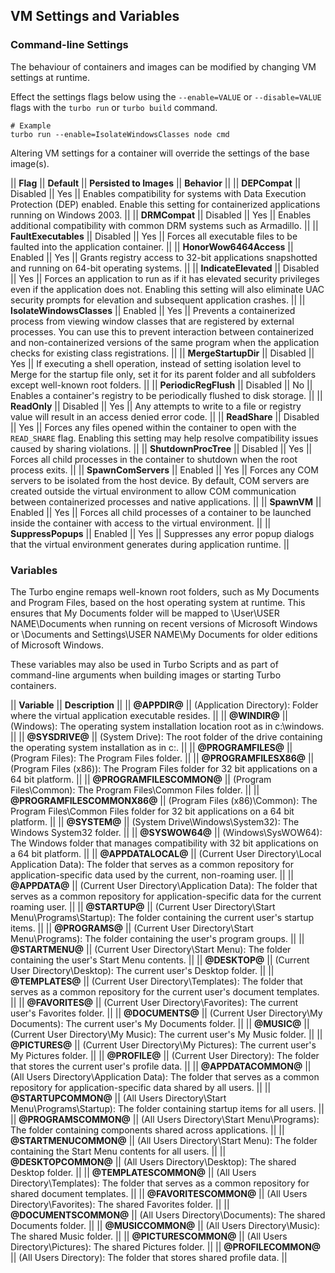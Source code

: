 ## VM Settings and Variables

### Command-line Settings

The behaviour of containers and images can be modified by changing VM settings at runtime.

Effect the settings flags below using the `--enable=VALUE` or `--disable=VALUE` flags with the `turbo run` or `turbo build` command.

    # Example
    turbo run --enable=IsolateWindowsClasses node cmd

Altering VM settings for a container will override the settings of the base image(s).

|| **Flag** || **Default** || **Persisted to Images** || **Behavior** ||
|| **DEPCompat** || Disabled || Yes || Enables compatibility for systems with Data Execution Protection (DEP) enabled. Enable this setting for containerized applications running on Windows 2003. ||
|| **DRMCompat** || Disabled || Yes || Enables additional compatibility with common DRM systems such as Armadillo. ||
|| **FaultExecutables** || Disabled || Yes || Forces all executable files to be faulted into the application container. ||
|| **HonorWow6464Access** || Enabled || Yes || Grants registry access to 32-bit applications snapshotted and running on 64-bit operating systems. ||
|| **IndicateElevated** || Disabled || Yes || Forces an application to run as if it has elevated security privileges even if the application does not. Enabling this setting will also eliminate UAC security prompts for elevation and subsequent application crashes. ||
|| **IsolateWindowsClasses** || Enabled || Yes || Prevents a containerized process from viewing window classes that are registered by external processes. You can use this to prevent interaction between containerized and non-containerized versions of the same program when the application checks for existing class registrations. ||
|| **MergeStartupDir** || Disabled || Yes || If executing a shell operation, instead of setting isolation level to Merge for the startup file only, set it for its parent folder and all subfolders except well-known root folders. ||
|| **PeriodicRegFlush** || Disabled || No || Enables a container's registry to be periodically flushed to disk storage. ||
|| **ReadOnly** || Disabled || Yes || Any attempts to write to a file or registry value will result in an access denied error code. ||
|| **ReadShare** || Disabled || Yes || Forces any files opened within the container to open with the `READ_SHARE` flag. Enabling this setting may help resolve compatibility issues caused by sharing violations. ||
|| **ShutdownProcTree** || Disabled || Yes || Forces all child processes in the container to shutdown when the root process exits. ||
|| **SpawnComServers** || Enabled || Yes || Forces any COM servers to be isolated from the host device. By default, COM servers are created outside the virtual environment to allow COM communication between containerized processes and native applications. ||
|| **SpawnVM** || Enabled || Yes || Forces all child processes of a container to be launched inside the container with access to the virtual environment. ||
|| **SuppressPopups** || Enabled || Yes || Suppresses any error popup dialogs that the virtual environment generates during application runtime. ||

### Variables

The Turbo engine remaps well-known root folders, such as My Documents and Program Files, based on the host operating system at runtime. This ensures that My Documents folder will be mapped to \User\USER NAME\Documents when running on recent versions of Microsoft Windows or \Documents and Settings\USER NAME\My Documents for older editions of Microsoft Windows.

These variables may also be used in Turbo Scripts and as part of command-line arguments when building images or starting Turbo containers.

|| **Variable** || **Description** ||
|| **@APPDIR@** ||  (Application Directory): Folder where the virtual application executable resides. ||
|| **@WINDIR@** ||  (Windows): The operating system installation location root as in c:\windows. ||
|| **@SYSDRIVE@** ||  (System Drive): The root folder of the drive containing the operating system installation as in c:\. ||
|| **@PROGRAMFILES@** ||  (Program Files): The Program Files folder. ||
|| **@PROGRAMFILESX86@** ||  (Program Files (x86)): The Program Files folder for 32 bit applications on a 64 bit platform. ||
|| **@PROGRAMFILESCOMMON@** ||  (Program Files\Common): The Program Files\Common Files folder. ||
|| **@PROGRAMFILESCOMMONX86@** ||  (Program Files (x86)\Common): The Program Files\Common Files folder for 32 bit applications on a 64 bit platform. ||
|| **@SYSTEM@** ||  (System Drive\Windows\System32): The Windows System32 folder. ||
|| **@SYSWOW64@** ||  (Windows\SysWOW64): The Windows folder that manages compatibility with 32 bit applications on a 64 bit platform. ||
|| **@APPDATALOCAL@** ||  (Current User Directory\Local Application Data): The folder that serves as a common repository for application-specific data used by the current, non-roaming user. ||
|| **@APPDATA@** ||  (Current User Directory\Application Data): The folder that serves as a common repository for application-specific data for the current roaming user. ||
|| **@STARTUP@** ||  (Current User Directory\Start Menu\Programs\Startup): The folder containing the current user's startup items. ||
|| **@PROGRAMS@** ||  (Current User Directory\Start Menu\Programs): The folder containing the user's program groups. ||
|| **@STARTMENU@** ||  (Current User Directory\Start Menu): The folder containing the user's Start Menu contents. ||
|| **@DESKTOP@** ||  (Current User Directory\Desktop): The current user's Desktop folder. ||
|| **@TEMPLATES@** ||  (Current User Directory\Templates): The folder that serves as a common repository for the current user's document templates. ||
|| **@FAVORITES@** ||  (Current User Directory\Favorites): The current user's Favorites folder. ||
|| **@DOCUMENTS@** ||  (Current User Directory\My Documents): The current user's My Documents folder. ||
|| **@MUSIC@** ||  (Current User Directory\My Music): The current user's My Music folder. ||
|| **@PICTURES@** ||  (Current User Directory\My Pictures): The current user's My Pictures folder. ||
|| **@PROFILE@** ||  (Current User Directory): The folder that stores the current user's profile data. ||
|| **@APPDATACOMMON@** ||  (All Users Directory\Application Data): The folder that serves as a common repository for application-specific data shared by all users. ||
|| **@STARTUPCOMMON@** ||  (All Users Directory\Start Menu\Programs\Startup): The folder containing startup items for all users. ||
|| **@PROGRAMSCOMMON@** ||  (All Users Directory\Start Menu\Programs): The folder containing components shared across applications. ||
|| **@STARTMENUCOMMON@** ||  (All Users Directory\Start Menu): The folder containing the Start Menu contents for all users. ||
|| **@DESKTOPCOMMON@** ||  (All Users Directory\Desktop): The shared Desktop folder. ||
|| **@TEMPLATESCOMMON@** ||  (All Users Directory\Templates): The folder that serves as a common repository for shared document templates. ||
|| **@FAVORITESCOMMON@** ||  (All Users Directory\Favorites): The shared Favorites folder. ||
|| **@DOCUMENTSCOMMON@** ||  (All Users Directory\Documents): The shared Documents folder. ||
|| **@MUSICCOMMON@** ||  (All Users Directory\Music): The shared Music folder. ||
|| **@PICTURESCOMMON@** ||  (All Users Directory\Pictures): The shared Pictures folder. ||
|| **@PROFILECOMMON@** ||  (All Users Directory): The folder that stores shared profile data. ||